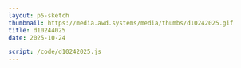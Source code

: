 ```yaml
---
layout: p5-sketch
thumbnail: https://media.awd.systems/media/thumbs/d10242025.gif
title: d10244025
date: 2025-10-24

script: /code/d10242025.js
---
```

